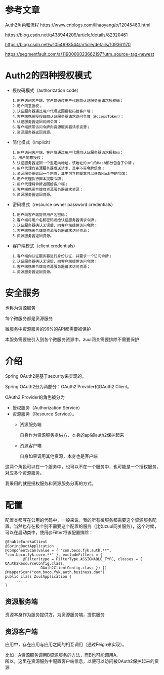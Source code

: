 
# 参考文章

Auth2角色和流程
https://www.cnblogs.com/lihaoyang/p/12045480.html

https://blog.csdn.net/q438944209/article/details/82920461

https://blog.csdn.net/w1054993544/article/details/109361170

https://segmentfault.com/a/1190000023662197?utm_source=tag-newest

# Auth2的四种授权模式

* 授权码模式（authorization code）

    ~~~
    1.用户访问客户端，客户端通过用户代理向认证服务器请求授权码；
    2.用户同意授权；
    3.认证服务器通过用户代理返回授权码给客户端；
    4.客户端携带授权码向认证服务器请求访问令牌（AccessToken）；
    5.认证服务器返回访问令牌；
    6.客户端携带访问令牌向资源服务器请求资源；
    7.资源服务器返回资源。
    ~~~
  
* 简化模式（implicit）

    ~~~
    1.用户访问客户端，客户端通过用户代理向认证服务器请求授权码；
    2。用户同意授权；
    3.认证服务器返回一个重定向地址，该地址的url的Hash部分包含了令牌；
    4.用户代理向资源服务器发送请求，其中不带令牌信息；
    5.资源服务器返回一个网页，其中包含的脚本可以获取Hash中的令牌；
    6.用户代理执行脚本提取令牌；
    7.用户代理将令牌返回给客户端；
    8.客户端携带令牌向资源服务器请求资源；
    9.资源服务器返回资源。
    ~~~

* 密码模式（resource owner password credentials）

    ~~~
    1.用户向客户端提供用户名密码；
    2.客户端将用户名和密码发给认证服务器请求令牌；
    3.认证服务器确认无误后，向客户端提供访问令牌；
    4.客户端携带令牌向资源服务器请求访问资源；
    5.资源服务器返回资源。
    ~~~

* 客户端模式（client credentials）
    
    ~~~
    1.客户端向认证服务器进行身份认证，并要求一个访问令牌；
    2.认证服务器确认无误后，向客户端提供访问令牌；
    3.客户端携带令牌向资源服务器请求访问资源；
    4.资源服务器返回资源。
    ~~~

# 安全服务

也称为资源服务

每个微服务都是资源服务

微服务中资源服务的99%的API都需要被保护

本服务需要被引入到各个微服务资源中，zuul网关需要排除不需要保护

# 介绍

Spring OAuth2是基于security来实现的。

Spring OAuth2分为两部分：OAuth2 Provider和OAuth2 Client。

OAuth2 Provider的角色被分为
* 授权服务（Authorization Service）
* 资源服务（Resource Service）。
    * 资源服务端
    
        自身作为资源服务提供方，本身的api被auth2保护起来
        
    * 资源客户端
    
        自身如果调用其他资源，本身也是客户端
        

这两个角色可以在一个服务中，也可以不在一个服务中，也可能是一个授权服务，对应多个资源服务。

我采用的就是授权服务和资源服务分离的方式。

# 配置

配置类都写在公用的代码中，一般来说，我的所有微服务都需要这个资源服务配置。当然也存在极个别不需要这个配置的服务（比如zuul网关服务），这个时候，可以在启动类中，使用@Filter将该配置排除：

~~~
@EnableEurekaClient
@SpringBootApplication
@ComponentScan(value = { "com.boco.fyk.auth.**", "com.boco.fyk.core.**" }, excludeFilters = {
		@Filter(type = FilterType.ASSIGNABLE_TYPE, classes = { OAuth2ResourceConfig.class,
				OAuth2ClientConfig.class }) })
@MapperScan("com.boco.fyk.auth.business.dao")
public class ZuulApplication {
	......
}
~~~

## 资源服务端

资源本身作为服务提供方，为资源服务端，提供服务

## 资源客户端

应用中，存在应用与应用之间的相互调用（通过Feign来实现）。

比如：A资源服务调用B资源服务的方法，而B也可能调用A。  
所以，这里在资源服务中配置客户端信息，以便可以访问被OAuth2保护起来的资源


